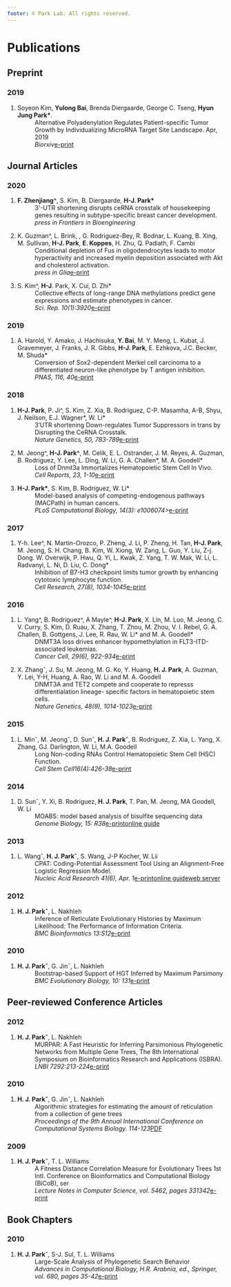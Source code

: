```yaml
---
footer: © Park Lab. All rights reserved.
---
```


# Publications

## Preprint

### 2019

<ol class="publications">
  <li>
    <dl>
      <dt>Soyeon Kim, <b>Yulong Bai</b>, Brenda Diergaarde, George C. Tseng, <b>Hyun Jung Park*</b>.</dt>
      <dd>Alternative Polyadenylation Regulates Patient-specific Tumor Growth by Individualizing MicroRNA Target Site Landscape. Apr, 2019
      <br><em>Biorxiv</em><a href="https://doi.org/10.1101/601518" target="_blank">e-print</a></dd>
    </dl>
  </li>
</ol>

## Journal Articles

### 2020

<ol class="publications">
  <li>
    <dl>
      <dt><b>F. Zhenjiang^</b>, S. Kim, B. Diergaarde, <b>H-J. Park*</b></dt>
      <dd>3'-UTR shortening disrupts ceRNA crosstalk of housekeeping genes resulting in subtype-specific breast cancer development.
      <br><em>press in Frontiers in Bioengineering</em></dd>
    </dl>
  </li>
  <li>
    <dl>
      <dt>K. Guzman^, L. Brink, , G. Rodriguez-Bey, R. Bodnar, L. Kuang, B. Xing, M. Sullivan, <b>H-J. Park</b>, <b>E. Koppes</b>, H. Zhu, Q. Padiath, F. Cambi</dt>
      <dd>Conditional depletion of Fus in oligodendrocytes leads to motor hyperactivity and increased myelin deposition associated with Akt and cholesterol activation.
      <br><em>press in Glia</em><a href="https://doi.org/10.1002/glia.23825" target="_blank">e-print</a></dd>
    </dl>
  </li>
  <li>
    <dl>
      <dt>S. Kim^, <b>H-J</b>. Park, X. Cui, D. Zhi*</dt>
      <dd>Collective effects of long-range DNA methylations predict gene expressions and estimate phenotypes in cancer.
      <br><em>Sci. Rep. 10(1):3920</em><a href="https://doi.org/10.1038/s41598-020-60845-2" target="_blank">e-print</a></dd>
    </dl>
  </li>
</ol>

### 2019

<ol class="publications">
  <li>
    <dl>
      <dt>A. Harold, Y. Amako, J. Hachisuka, <b>Y. Bai</b>, M. Y. Meng, L. Kubat, J. Gravemeyer, J. Franks, J. R. Gibbs, <b>H-J. Park</b>, E. Ezhkova, J.C. Becker, M. Shuda*</dt>
      <dd>Conversion of Sox2-dependent Merkel cell carcinoma to a differentiated neuron-like phenotype by T antigen inhibition.
      <br><em>PNAS, 116, 40</em><a href="https://10.0.4.49/pnas.1907154116" target="_blank">e-print</a></dd>
    </dl>
  </li>
</ol>

### 2018

<ol class="publications">
  <li>
    <dl>
      <dt><b>H-J. Park</b>, P. Ji^, S. Kim, Z. Xia, B. Rodriguez, C-P. Masamha, A-B, Shyu, J. Neilson, E.J. Wagner*, W. Li*</dt>
      <dd>3′UTR shortening Down-regulates Tumor Suppressors in trans by Disrupting the CeRNA Crosstalk.
      <br><em>Nature Genetics, 50, 783-789</em><a href="https://doi.org/10.1038/s41588-018-0118-8" target="_blank">e-print</a></dd>
    </dl>
  </li>
  <li>
    <dl>
      <dt>M. Jeong^, <b>H-J. Park^</b>, M. Celik, E. L. Ostrander, J. M. Reyes, A. Guzman, B. Rodriguez, Y. Lee, L. Ding, W. Li, G. A. Challen*, M. A. Goodell*</dt>
      <dd>Loss of Dnmt3a Immortalizes Hematopoietic Stem Cell In Vivo.
      <br><em>Cell Reports, 23, 1-10</em><a href="https://doi.org/10.1016/j.celrep.2018.03.025" target="_blank">e-print</a></dd>
    </dl>
  </li>
  <li>
    <dl>
      <dt><b>H-J. Park*</b>, S. Kim, B. Rodriguez, W. Li*</dt>
      <dd>Model-based analysis of competing-endogenous pathways (MACPath) in human cancers.
      <br><em>PLoS Computational Biology, 14(3): e1006074></em><a href="https://doi.org/10.1371/journal.pcbi.1006074" target="_blank">e-print</a></dd>
    </dl>
  </li>
</ol>

### 2017

<ol class="publications">
  <li>
    <dl>
      <dt>Y-h. Lee^, N. Martin-Orozco, P. Zheng, J. Li, P. Zheng, H. Tan, <b>H-J. Park</b>, M. Jeong, S. H. Chang, B. Kim, W. Xiong, W. Zang, L. Guo, Y. Liu, Z-j. Dong. W. Overwijk, P. Hwu, Q. Yi, L. Kwak, Z. Yang, T. W. Mak, W. Li, L. Radvanyi, L. Ni, D. Liu, C. Dong*</dt>
      <dd>Inhibition of B7-H3 checkpoint limits tumor growth by enhancing cytotoxic lymphocyte function.
      <br><em>Cell Research, 27(8), 1034-1045</em><a href="https://dx.doi.org/10.1038/cr.2017.90" target="_blank">e-print</a></dd>
    </dl>
  </li>
</ol>

### 2016

<ol class="publications">
  <li>
    <dl>
      <dt>L. Yang^, B. Rodriguez^, A Mayle^, <b>H-J. Park</b>, X. Lin, M. Luo, M. Jeong, C. V. Curry, S. Kim, D. Ruau, X. Zhang, T. Zhou, M. Zhou, V. I. Rebel, G. A. Challen, B. Gottgens, J. Lee, R. Rau, W. Li* and M. A. Goodell*</dt>
      <dd>DNMT3A loss drives enhancer hypomethylation in FLT3-ITD-associated leukemias.
      <br><em>Cancer Cell, 29(6), 922-934</em><a href="https://dx.doi.org/10.1016/j.ccell.2016.05.003" target="_blank">e-print</a></dd>
    </dl>
  </li>
  <li>
    <dl>
      <dt>X. Zhangˆ, J. Su, M. Jeong, M. G. Ko, Y. Huang, <b>H. J. Park</b>, A. Guzman, Y. Lei, Y-H, Huang, A. Rao, W. Li and M. A. Goodell</dt>
      <dd>DNMT3A and TET2 compete and cooperate to represss differentialation lineage- specific factors in hematopoietic stem cells.
      <br><em>Nature Genetics, 48(9), 1014-1023</em><a href="http://www.nature.com/ng/journal/v48/n9/full/ng.3610.html" target="_blank">e-print</a></dd>
    </dl>
  </li>
</ol>

### 2015

<ol class="publications">
  <li>
    <dl>
      <dt>L. Minˆ, M. Jeongˆ, D. Sunˆ, <b>H. J. Parkˆ</b>, B. Rodriguez, Z. Xia, L. Yang, X. Zhang, GJ. Darlington, W. Li, M.A. Goodell</dt>
      <dd>Long Non-coding RNAs Control Hematopoietic Stem Cell (HSC) Function. 
      <br><em>Cell Stem Cell16(4):426-38</em><a href="http://dx.doi.org/10.1016/j.stem.2015.02.002" target="_blank">e-print</a></dd>
    </dl>
  </li>
</ol>

### 2014

<ol class="publications">
  <li>
    <dl>
      <dt>D. Sunˆ, Y. Xi, B. Rodriguez, <b>H. J. Park</b>, T. Pan, M. Jeong, MA Goodell, W. Li</dt>
      <dd>MOABS: model based analysis of bisulfite sequencing data
      <br><em>Genome Biology, 15: R38</em><a href="http://dx.doi.org/10.1186/gb-2014-15-2-r38" target="_blank">e-print</a><a href="https://code.google.com/p/moabs/" target="_blank">online guide</a></dd>
    </dl>
  </li>
</ol>

### 2013

<ol class="publications">
  <li>
    <dl>
      <dt>L. Wangˆ, <b>H. J. Parkˆ</b>, S. Wang, J-P Kocher, W. Lii</dt>
      <dd>CPAT: Coding-Potential Assessment Tool Using an Alignment-Free Logistic Regression Model.
      <br><em>Nucleic Acid Research 41(6), Apr. 1</em><a href="http://dx.doi.org/10.1093/nar/gkt006" target="_blank">e-print</a><a href="http://rna-cpat.sourceforge.net/" target="_blank">online guide</a><a href="http://lilab.research.bcm.edu/cpat/" target="_blank">web server</a></dd>
    </dl>
  </li>
</ol>

### 2012

<ol class="publications">
  <li>
    <dl>
      <dt><b>H. J. Parkˆ</b>, L. Nakhleh</dt>
      <dd>Inference of Reticulate Evolutionary Histories by Maximum Likelihood: The Performance of Information Criteria.
      <br><em>BMC Bioinformatics 13:S12</em><a href="http://www.biomedcentral.com/1471-2105/13/S19/S12" target="_blank">e-print</a></dd>
    </dl>
  </li>
</ol>

### 2010

<ol class="publications">
  <li>
    <dl>
      <dt><b>H. J. Parkˆ</b>, G. Jinˆ, L. Nakhleh</dt>
      <dd>Bootstrap-based Support of HGT Inferred by Maximum Parsimony
      <br><em>BMC Evolutionary Biology, 10: 131</em><a href="http://dx.doi.org/10.1186/1471-2148-10-131" target="_blank">e-print</a></dd>
    </dl>
  </li>
</ol>

## Peer-reviewed Conference Articles

### 2012

<ol class="publications">
  <li>
    <dl>
      <dt><b>H. J. Parkˆ</b>, L. Nakhleh</dt>
      <dd>MURPAR: A Fast Heuristic for Inferring Parsimonious Phylogenetic Networks from Multiple Gene Trees, The 8th International Symposium on Bioinformatics Research and Applications (ISBRA).
      <br><em>LNBI 7292:213-224</em><a href="http://dx.doi.org/10.1007/978-3-642-30191-9_20" target="_blank">e-print</a></dd>
    </dl>
  </li>
</ol>

### 2010

<ol class="publications">
  <li>
    <dl>
      <dt><b>H. J. Parkˆ</b>, G. Jinˆ, L. Nakhleh</dt>
      <dd>Algorithmic strategies for estimating the amount of reticulation from a collection of gene trees
      <br><em>Proceedings of the 9th Annual International Conference on Computational Systems Biology. 114-123</em><a href="http://bioinfo.cs.rice.edu/sites/g/files/bxs266/f/ParkEtAl-CSB2010.pdf" target="_blank">PDF</a></dd>
    </dl>
  </li>
</ol>

### 2009

<ol class="publications">
  <li>
    <dl>
      <dt><b>H. J. Parkˆ</b>, T. L. Williams</dt>
      <dd>A Fitness Distance Correlation Measure for Evolutionary Trees 1st Intl. Conference on Bioinformatics and Computational Biology (BiCoB), ser
      <br><em>Lecture Notes in Computer Science, vol. 5462, pages 331342</em><a href="http://dx.doi.org/10.1007/978-3-642-00727-9_31" target="_blank">e-print</a></dd>
    </dl>
  </li>
</ol>

## Book Chapters

### 2010

<ol class="publications">
  <li>
    <dl>
      <dt><b>H. J. Parkˆ</b>, S-J. Sul, T. L. Williams</dt>
      <dd>Large-Scale Analysis of Phylogenetic Search Behavior
      <br><em>Advances in Computational Biology, H.R. Arabnia, ed., Springer, vol. 680, pages 35-42</em><a href="http://dx.doi.org/10.1007/978-1-4419-5913-3_5" target="_blank">e-print</a></dd>
    </dl>
  </li>
</ol>
